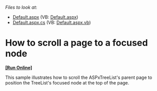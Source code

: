 <!-- default file list -->
*Files to look at*:

* [Default.aspx](./CS/WebSite/Default.aspx) (VB: [Default.aspx](./VB/WebSite/Default.aspx))
* [Default.aspx.cs](./CS/WebSite/Default.aspx.cs) (VB: [Default.aspx.vb](./VB/WebSite/Default.aspx.vb))
<!-- default file list end -->
# How to scroll a page to a focused node
<!-- run online -->
**[[Run Online]](https://codecentral.devexpress.com/e2046/)**
<!-- run online end -->


<p>This sample illustrates how to scroll the ASPxTreeList's parent page to position the TreeList's focused node at the top of the page.</p>

<br/>



